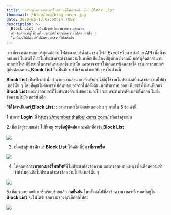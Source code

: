 ```yaml
---
title: หมดปัญหาการลบเบอร์โทรศัพท์ที่ไม่อยากส่ง ด้วย Block List
thumbnail: /blog/img/blog-cover.jpg
date: 2020-05-13T02:50:14.785Z
description: >-
  ฺฺBlock List  เป็นฟีเจอร์เพื่ออำนวยความสะดวก
  สำหรับกรณีที่ผู้ใช้งานไม่ประสงค์ที่จะส่งข้อความไปยังเบอร์นั้น ๆ
  โดยที่คุณไม่ต้องเข้าไปค้นหาเบอร์จากไฟล์ตั้งต้น
---
```

การที่เราจะต้องหาเบอร์ผู้ติดต่อจากไฟล์ของเบอร์ตั้งต้น เช่น ไฟล์ Excel หรือการส่งด้วย API เพื่อที่จะลบเบอร์ ในกรณีที่เราไม่ประสงค์จะส่งข้อความไปหาอีกเป็นเรื่องที่ยุ่งยาก ยิ่งคุณมีเบอร์ผู้ติดต่อจำนวนมากเท่าไหร่ ก็ยิ่งยากในการค้นหามากขึ้นเท่านั้น และอาจจะทำให้เกิดการผิดพลาดได้ เช่น การลบเบอร์ผู้ติดต่อผิดท่าน **ฺฺBlock List** จึงเป็นฟีเจอร์ที่เข้ามาช่วยแก้ปัญหาในส่วนนี้  

**ฺฺBlock List**  เป็นฟีเจอร์เพื่ออำนวยความสะดวก สำหรับกรณีที่ผู้ใช้งานไม่ประสงค์ที่จะส่งข้อความไปยังเบอร์นั้น ๆ โดยที่คุณไม่ต้องเข้าไปค้นหาเบอร์จากไฟล์ตั้งต้นแล้วทำการลบออก เพียงเข้าใช้งานฟีเจอร์ ฺ**Block List** และกรอกเบอร์ที่ไม่ประสงค์จะส่งข้อความลงไป  ระบบจะทำการตัดเบอร์นั้นออก ไม่ส่งข้อความไปยังเบอร์นั้นอีก 

**วิธีใช้งานฟีเจอร์ ฺฺBlock List ::**
 สามารถทำได้ด้วยขั้นตอนง่าย ๆ ภายใน 5 ข้อ ดังนี้

1.ทำการ **Login** ที่  https://member.thaibulksms.com/  เพื่อเข้าสู่ระบบ 

2.เมื่อเข้าสู่ระบบแล้ว ไปที่เมนู **รายชื่อผู้ติดต่อ** และคลิกที่คำว่า ฺฺ**Block List**

![](/blog/img/1.png)

3. เมื่อเข้าสู่หน้าฟีเจอร์ **Block List** ให้คลิกที่ปุ่ม **เพิ่มรายชื่อ**

![](/blog/img/เพิ่มรายชื่อ1.png)

4. ให้คุณทำการ**กรอกเบอร์โทรศัพท์**ที่ไม่ประสงค์ส่งข้อความ และกรอกหมายเหตุ เพื่อเตือนความจำว่าทำไมคุณถึงไม่ประสงค์จะส่งข้อความไปยังเบอร์นั้น ๆ

![](/blog/img/เพิ่มรายชื่อ.png)

5.เมื่อกรอกทุกอย่างเสร็จเรียบร้อยแล้ว **กดยืนยัน** ในครั้งต่อไปที่ส่งข้อความ เบอร์ทั้งหมดที่อยู่ใน **Block List** จะไม่ได้รับข้อความของคุณอีกต่อไปค่ะ

![](/blog/img/สุดท้าย2.png)
